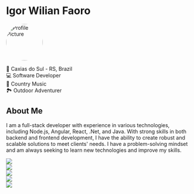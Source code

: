 # Igor Wilian Faoro

<img src="https://avatars.githubusercontent.com/u/22532224?s=200&v=4" alt="Profile Picture" width="100" style="border-radius: 50%">

📍 Caxias do Sul - RS, Brazil
<br>
💻 Software Developer
<br>
🤠 Country Music
<br>
🏞️ Outdoor Adventurer

## About Me

I am a full-stack developer with experience in various technologies, including Node.js, Angular, React, .Net, and Java. With strong skills in both backend and frontend development, I have the ability to create robust and scalable solutions to meet clients' needs. I have a problem-solving mindset and am always seeking to learn new technologies and improve my skills.


<div>
    <a href="https://github.com/igorwfaoro" target="_blank">
        <img src="https://img.shields.io/badge/igorwfaoro-1C2128?logo=github&style=flat">
    </a>
    <br>
    <a href="https://www.linkedin.com/in/igorwfaoro" target="_blank">
        <img src="https://img.shields.io/badge/igorwfaoro-blue?logo=linkedin&style=flat">
    </a>
    <br>
    <a href="https://www.instagram.com/igorwfaoro" target="_blank">
        <img src="https://img.shields.io/badge/igorwfaoro-blue?color=CB2770&logo=instagram&logoColor=fff&style=flat">
    </a>
    <br>
    <a href="mailto:igor.faoro17@gmail.com" target="_blank">
        <img src="https://img.shields.io/badge/igor.faoro17@gmail.com-blue?color=E02E23&logo=gmail&logoColor=fff&style=flat">
    </a>
    <br>
    <a href="https://wa.me/+5554996726664" target="_blank">
        <img src="https://img.shields.io/badge/+55_54_99672--6664-24CC63?logo=whatsapp&style=flat&logoColor=fff">
    </a>
</div>
